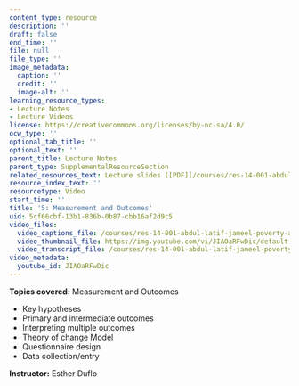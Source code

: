 ```yaml
---
content_type: resource
description: ''
draft: false
end_time: ''
file: null
file_type: ''
image_metadata:
  caption: ''
  credit: ''
  image-alt: ''
learning_resource_types:
- Lecture Notes
- Lecture Videos
license: https://creativecommons.org/licenses/by-nc-sa/4.0/
ocw_type: ''
optional_tab_title: ''
optional_text: ''
parent_title: Lecture Notes
parent_type: SupplementalResourceSection
related_resources_text: Lecture slides ([PDF](/courses/res-14-001-abdul-latif-jameel-poverty-action-lab-executive-training-evaluating-social-programs-2009-spring-2009/resources/lecture5))
resource_index_text: ''
resourcetype: Video
start_time: ''
title: '5: Measurement and Outcomes'
uid: 5cf66cbf-13b1-836b-0b87-cbb16af2d9c5
video_files:
  video_captions_file: /courses/res-14-001-abdul-latif-jameel-poverty-action-lab-executive-training-evaluating-social-programs-2009-spring-2009/56aba76fb0385b529cea916d18bd9d82_JIAOaRFwDic.vtt
  video_thumbnail_file: https://img.youtube.com/vi/JIAOaRFwDic/default.jpg
  video_transcript_file: /courses/res-14-001-abdul-latif-jameel-poverty-action-lab-executive-training-evaluating-social-programs-2009-spring-2009/a473a36fb504fa6c718d088d54319b66_JIAOaRFwDic.pdf
video_metadata:
  youtube_id: JIAOaRFwDic
---
```


**Topics covered:** Measurement and Outcomes

*   Key hypotheses
*   Primary and intermediate outcomes
*   Interpreting multiple outcomes
*   Theory of change Model
*   Questionnaire design
*   Data collection/entry

**Instructor:** Esther Duflo



